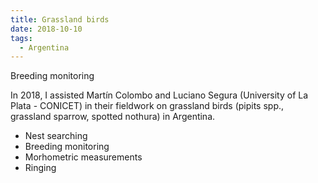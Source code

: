 ```yaml
---
title: Grassland birds
date: 2018-10-10
tags:
  - Argentina
---
```


Breeding monitoring

<!--more-->

In 2018, I assisted Martín Colombo and Luciano Segura (University of La Plata - CONICET) in their fieldwork on grassland birds (pipits spp., grassland sparrow, spotted nothura) in Argentina.

- Nest searching
- Breeding monitoring
- Morhometric measurements
- Ringing